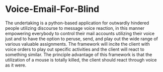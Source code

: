 # Voice-Email-For-Blind
The undertaking is a python-based application for outwardly hindered people utilizing discourse to message voice reaction, in this manner empowering everybody to control their mail accounts utilizing their voice just and to have the option to peruse, send, and play out the wide range of various valuable assignments. The framework will incite the client with voice orders to play out specific activities and the client will react to something similar. The principle advantage of this framework is that the utilization of a mouse is totally killed, the client should react through voice as it were.
